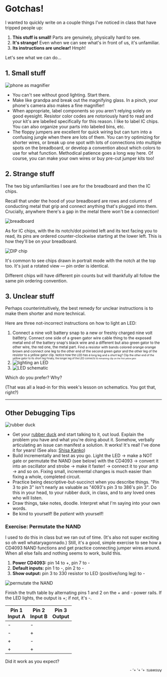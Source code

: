 # Gotchas!

I wanted to quickly write on a couple things I’ve noticed in class that have tripped people up:

1. **This stuff is small!** Parts are genuinely, physically hard to see.
2. **It's strange!** Even when we can see what's in front of us, it's unfamiliar.
3. **Its instructions are unclear!** Hmph!

Let's see what we can do...

## 1. Small stuff

![phone as magnifier](/static/images/gotchas-and-debugging/iphone_magnifier.jpg?size=most)

* You can't see without good lighting. Start there.
* Make like grandpa and break out the magnifying glass. In a pinch, your phone's camera also makes a fine magnifier!
* When appropriate, label components so you aren't relying solely on good eyesight. Resistor color codes are notoriously hard to read and your kit's are labelled specifically for this reason. I like to label IC chips. You can also organize your parts into labeled bins, etc.
* The floppy jumpers are excellent for quick wiring but can turn into a confusing jungle when there are lots of them. You can try optimizing for shorter wires, or break up one spot with lots of connections into multiple spots on the breadboard, or develop a convention about which colors to use for what function. Methodical patience goes a long way here. Of course, you can make your own wires or buy pre-cut jumper kits too!

## 2. Strange stuff

The two big unfamiliarities I see are for the breadboard and then the IC chips.

Recall that under the hood of your breadboard are rows and columns of conducting metal that grip and connect anything that's plugged into them. Crucially, anywhere there's a gap in the metal there won't be a connection!

![breadboard](/static/images/gotchas-and-debugging/breadboard.png?size=most)

As for IC chips, with the its notch/dot pointed left and its text facing you to read, its pins are ordered counter-clockwise starting at the lower left. This is how they'll be on your breadboard.

![DIP chip](/static/images/gotchas-and-debugging/dip_chips.png?size=most)

It's common to see chips drawn in portrait mode with the notch at the top too. It's just a rotated view &mdash; pin order is identical.

Different chips will have different pin counts but will thankfully all follow the same pin ordering convention.

## 3. Unclear stuff

Perhaps counterintuitively, the best remedy for unclear instructions is to make them shorter and more technical.

Here are three not-incorrect instructions on how to light an LED:

1. Connect a nine volt battery snap to a <span>new or freshly charged nine volt battery. <span>Connect one side of a green gator wire cable thing to the exposed metal <span>end of the battery snap's black wire and a different but also <span>green gator to the other wire, the red one, the metal part. <span>Find a resistor with bands colored orange orange brown and connect one leg to <span>the other end of the second green gator and the other leg <span>of the resistor to a yellow gator clip. <span>Notice how the LED has a <span>long leg and a short leg? Clip the <span>other end of the yellow gator to its short leg <span>Finally, the longer leg of the LED <span>connects to <span>remaining clip on <span>the <span>first <span>yellow <span>gator.</span></span></span></span></span></span></span></span></span></span></span></span></span></span></span></span></span>
2. ![lighting an LED](/static/images/gotchas-and-debugging/led_photo.jpg)
3. ![LED schematic](/static/images/gotchas-and-debugging/led_schematic.png)

<style>span {font-size: .95em;}</style>

Which do you prefer? Why?

(That was all a lead-in for this week's lesson on schematics. You got that, right?)

---

## Other Debugging Tips

![rubber duck](http://iamnotagoodartist.com/wp-content/uploads/2011/04/talktome.png?size=least&float=right)

* Get your [rubber duck](https://en.wikipedia.org/wiki/Rubber_duck_debugging) and start talking to it, out loud. Explain the problem you have and what you're doing about it. Somehow, verbally articulating an issue can manifest a solution. It works! It's real! I've done it for years! (See also: [Shisa Kanko](https://en.wikipedia.org/wiki/Pointing_and_calling))
* Build incrementally and test as you go. Light the LED &rarr; make a NOT gate or permutate the NAND (see below) with the CD4093 &rarr; convert it into an oscillator and strobe &rarr; make it faster! &rarr; connect it to your amp &rarr; and so on. Fixing small, incremental changes is much easier than fixing a whole, completed circuit.
* Practice being descriptive-but-succinct when you describe things. "Pin 3 to pin 3" isn't nearly as valuable as "4093's pin 3 to 386's pin 3". Do this in your head, to your rubber duck, in class, and to any loved ones who will listen.
* Draw things, take notes, doodle. Interpret what I'm saying into your own words.
* Be kind to yourself! Be _patient_ with yourself!

### Exercise: Permutate the NAND

I used to do this in class but we ran out of time. (It's also not super exciting so oh well whataryagonnado.) Still, it's a good, simple exercise to see how a CD4093 NAND functions and get practice connecting jumper wires around. When all else fails and nothing seems to work, build this.

1. **Power CD4093:** pin 14 to +, pin 7 to -
2. **Default inputs:** pin 1 to -, pin 2 to -
3. **Show output:** pin 3 to 330 resistor to LED (positive/long leg) to -

![permutate the NAND](/static/images/gotchas-and-debugging/permutate_the_nand.png?size=most)

Finish the truth table by alternating pins 1 and 2 on the + and - power rails. If the LED lights, the output is +; if not, it's -.

| Pin 1<br/>Input A | Pin 2<br />Input B | Pin 3<br />Output |
| ----- | ----- | ----- |
| -     | -     |       |
| -     | +     |       |
| +     | -     |       |
| +     | +     |       |

Did it work as you expect?

<div style="transform: rotate(180deg);"><small>Answers: +, +, +, -</small></div>